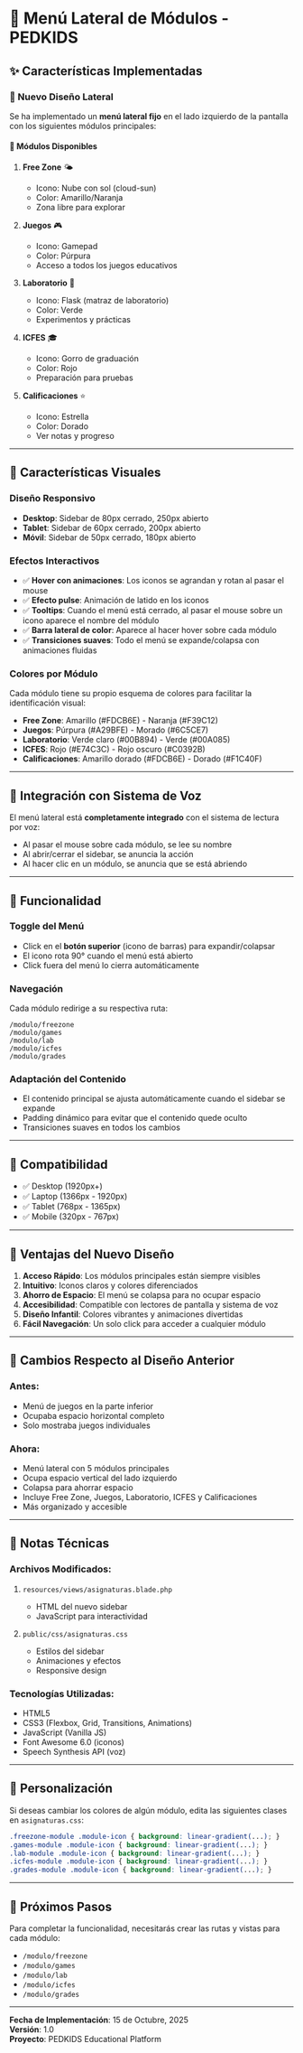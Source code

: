# 📱 Menú Lateral de Módulos - PEDKIDS

## ✨ Características Implementadas

### 🎯 Nuevo Diseño Lateral

Se ha implementado un **menú lateral fijo** en el lado izquierdo de la pantalla con los siguientes módulos principales:

#### 🎨 Módulos Disponibles

1. **Free Zone** 🌤️
   - Icono: Nube con sol (cloud-sun)
   - Color: Amarillo/Naranja
   - Zona libre para explorar

2. **Juegos** 🎮
   - Icono: Gamepad
   - Color: Púrpura
   - Acceso a todos los juegos educativos

3. **Laboratorio** 🔬
   - Icono: Flask (matraz de laboratorio)
   - Color: Verde
   - Experimentos y prácticas

4. **ICFES** 🎓
   - Icono: Gorro de graduación
   - Color: Rojo
   - Preparación para pruebas

5. **Calificaciones** ⭐
   - Icono: Estrella
   - Color: Dorado
   - Ver notas y progreso

---

## 🎨 Características Visuales

### Diseño Responsivo
- **Desktop**: Sidebar de 80px cerrado, 250px abierto
- **Tablet**: Sidebar de 60px cerrado, 200px abierto
- **Móvil**: Sidebar de 50px cerrado, 180px abierto

### Efectos Interactivos
- ✅ **Hover con animaciones**: Los iconos se agrandan y rotan al pasar el mouse
- ✅ **Efecto pulse**: Animación de latido en los iconos
- ✅ **Tooltips**: Cuando el menú está cerrado, al pasar el mouse sobre un icono aparece el nombre del módulo
- ✅ **Barra lateral de color**: Aparece al hacer hover sobre cada módulo
- ✅ **Transiciones suaves**: Todo el menú se expande/colapsa con animaciones fluidas

### Colores por Módulo
Cada módulo tiene su propio esquema de colores para facilitar la identificación visual:
- **Free Zone**: Amarillo (#FDCB6E) - Naranja (#F39C12)
- **Juegos**: Púrpura (#A29BFE) - Morado (#6C5CE7)
- **Laboratorio**: Verde claro (#00B894) - Verde (#00A085)
- **ICFES**: Rojo (#E74C3C) - Rojo oscuro (#C0392B)
- **Calificaciones**: Amarillo dorado (#FDCB6E) - Dorado (#F1C40F)

---

## 🎤 Integración con Sistema de Voz

El menú lateral está **completamente integrado** con el sistema de lectura por voz:
- Al pasar el mouse sobre cada módulo, se lee su nombre
- Al abrir/cerrar el sidebar, se anuncia la acción
- Al hacer clic en un módulo, se anuncia que se está abriendo

---

## 🔧 Funcionalidad

### Toggle del Menú
- Click en el **botón superior** (icono de barras) para expandir/colapsar
- El icono rota 90° cuando el menú está abierto
- Click fuera del menú lo cierra automáticamente

### Navegación
Cada módulo redirige a su respectiva ruta:
```
/modulo/freezone
/modulo/games
/modulo/lab
/modulo/icfes
/modulo/grades
```

### Adaptación del Contenido
- El contenido principal se ajusta automáticamente cuando el sidebar se expande
- Padding dinámico para evitar que el contenido quede oculto
- Transiciones suaves en todos los cambios

---

## 📱 Compatibilidad

- ✅ Desktop (1920px+)
- ✅ Laptop (1366px - 1920px)
- ✅ Tablet (768px - 1365px)
- ✅ Mobile (320px - 767px)

---

## 🎯 Ventajas del Nuevo Diseño

1. **Acceso Rápido**: Los módulos principales están siempre visibles
2. **Intuitivo**: Iconos claros y colores diferenciados
3. **Ahorro de Espacio**: El menú se colapsa para no ocupar espacio
4. **Accesibilidad**: Compatible con lectores de pantalla y sistema de voz
5. **Diseño Infantil**: Colores vibrantes y animaciones divertidas
6. **Fácil Navegación**: Un solo click para acceder a cualquier módulo

---

## 🔄 Cambios Respecto al Diseño Anterior

### Antes:
- Menú de juegos en la parte inferior
- Ocupaba espacio horizontal completo
- Solo mostraba juegos individuales

### Ahora:
- Menú lateral con 5 módulos principales
- Ocupa espacio vertical del lado izquierdo
- Colapsa para ahorrar espacio
- Incluye Free Zone, Juegos, Laboratorio, ICFES y Calificaciones
- Más organizado y accesible

---

## 📝 Notas Técnicas

### Archivos Modificados:
1. `resources/views/asignaturas.blade.php`
   - HTML del nuevo sidebar
   - JavaScript para interactividad

2. `public/css/asignaturas.css`
   - Estilos del sidebar
   - Animaciones y efectos
   - Responsive design

### Tecnologías Utilizadas:
- HTML5
- CSS3 (Flexbox, Grid, Transitions, Animations)
- JavaScript (Vanilla JS)
- Font Awesome 6.0 (iconos)
- Speech Synthesis API (voz)

---

## 🎨 Personalización

Si deseas cambiar los colores de algún módulo, edita las siguientes clases en `asignaturas.css`:

```css
.freezone-module .module-icon { background: linear-gradient(...); }
.games-module .module-icon { background: linear-gradient(...); }
.lab-module .module-icon { background: linear-gradient(...); }
.icfes-module .module-icon { background: linear-gradient(...); }
.grades-module .module-icon { background: linear-gradient(...); }
```

---

## 🚀 Próximos Pasos

Para completar la funcionalidad, necesitarás crear las rutas y vistas para cada módulo:
- `/modulo/freezone`
- `/modulo/games`
- `/modulo/lab`
- `/modulo/icfes`
- `/modulo/grades`

---

**Fecha de Implementación**: 15 de Octubre, 2025  
**Versión**: 1.0  
**Proyecto**: PEDKIDS Educational Platform

